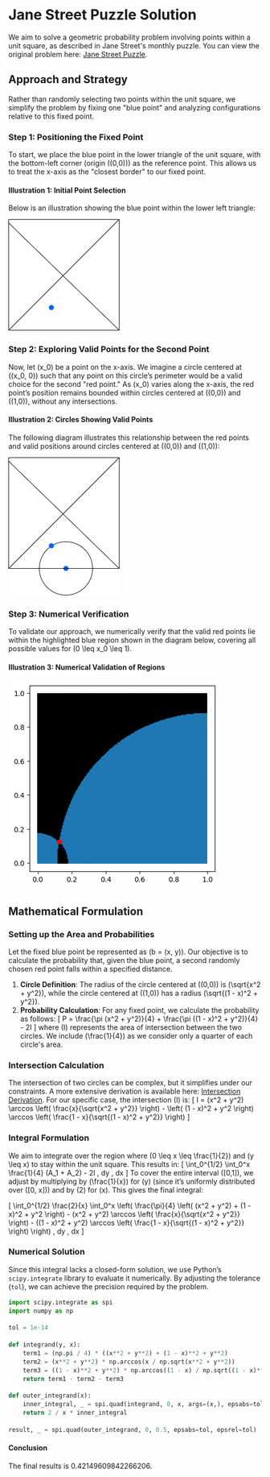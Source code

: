 # Jane Street Puzzle Solution

We aim to solve a geometric probability problem involving points within a unit square, as described in Jane Street's monthly puzzle. You can view the original problem here: [Jane Street Puzzle](https://www.janestreet.com/puzzles/current-puzzle/).

## Approach and Strategy

Rather than randomly selecting two points within the unit square, we simplify the problem by fixing one "blue point" and analyzing configurations relative to this fixed point.

### Step 1: Positioning the Fixed Point
To start, we place the blue point in the lower triangle of the unit square, with the bottom-left corner (origin \((0,0)\)) as the reference point. This allows us to treat the x-axis as the "closest border" to our fixed point.

#### Illustration 1: Initial Point Selection
Below is an illustration showing the blue point within the lower left triangle:

![Positioning the Fixed Point](firstdot.png)

### Step 2: Exploring Valid Points for the Second Point
Now, let \(x_0\) be a point on the x-axis. We imagine a circle centered at \((x_0, 0)\) such that any point on this circle’s perimeter would be a valid choice for the second "red point." As \(x_0\) varies along the x-axis, the red point’s position remains bounded within circles centered at \((0,0)\) and \((1,0)\), without any intersections.

#### Illustration 2: Circles Showing Valid Points
The following diagram illustrates this relationship between the red points and valid positions around circles centered at \((0,0)\) and \((1,0)\):

![Circles and Valid Points](circle.png)

### Step 3: Numerical Verification
To validate our approach, we numerically verify that the valid red points lie within the highlighted blue region shown in the diagram below, covering all possible values for \(0 \leq x_0 \leq 1\).

#### Illustration 3: Numerical Validation of Regions
![Validation of Valid Points](experiment.png)

## Mathematical Formulation

### Setting up the Area and Probabilities
Let the fixed blue point be represented as \(b = (x, y)\). Our objective is to calculate the probability that, given the blue point, a second randomly chosen red point falls within a specified distance.

1. **Circle Definition**: The radius of the circle centered at \((0,0)\) is \(\sqrt{x^2 + y^2}\), while the circle centered at \((1,0)\) has a radius \(\sqrt{(1 - x)^2 + y^2}\).
2. **Probability Calculation**: For any fixed point, we calculate the probability as follows:
   \[
   P = \frac{\pi (x^2 + y^2)}{4} + \frac{\pi ((1 - x)^2 + y^2)}{4} - 2I
   \]
   where \(I\) represents the area of intersection between the two circles. We include \(\frac{1}{4}\) as we consider only a quarter of each circle's area.

### Intersection Calculation
The intersection of two circles can be complex, but it simplifies under our constraints. A more extensive derivation is available here: [Intersection Derivation](https://dassencio.org/102). For our specific case, the intersection \(I\) is:
   \[
   I = (x^2 + y^2) \arccos \left( \frac{x}{\sqrt{x^2 + y^2}} \right) - \left( (1 - x)^2 + y^2 \right) \arccos \left( \frac{1 - x}{\sqrt{(1 - x)^2 + y^2}} \right)
   \]

### Integral Formulation
We aim to integrate over the region where \(0 \leq x \leq \frac{1}{2}\) and \(y \leq x\) to stay within the unit square. This results in:
   \[
   \int_0^{1/2} \int_0^x \frac{1}{4} (A_1 + A_2) - 2I \, dy \, dx
   \]
To cover the entire interval \([0,1]\), we adjust by multiplying by \(\frac{1}{x}\) for \(y\) (since it’s uniformly distributed over \([0, x]\)) and by \(2\) for \(x\). This gives the final integral:

\[
\int_0^{1/2} \frac{2}{x} \int_0^x \left( \frac{\pi}{4} \left( (x^2 + y^2) + (1 - x)^2 + y^2 \right) - (x^2 + y^2) \arccos \left( \frac{x}{\sqrt{x^2 + y^2}} \right) - ((1 - x)^2 + y^2) \arccos \left( \frac{1 - x}{\sqrt{(1 - x)^2 + y^2}} \right) \right) \, dy \, dx
\]

### Numerical Solution
Since this integral lacks a closed-form solution, we use Python’s `scipy.integrate` library to evaluate it numerically. By adjusting the tolerance (`tol`), we can achieve the precision required by the problem.

```python
import scipy.integrate as spi
import numpy as np

tol = 1e-14

def integrand(y, x):
    term1 = (np.pi / 4) * ((x**2 + y**2) + (1 - x)**2 + y**2)
    term2 = (x**2 + y**2) * np.arccos(x / np.sqrt(x**2 + y**2))
    term3 = ((1 - x)**2 + y**2) * np.arccos((1 - x) / np.sqrt((1 - x)**2 + y**2))
    return term1 - term2 - term3

def outer_integrand(x):
    inner_integral, _ = spi.quad(integrand, 0, x, args=(x,), epsabs=tol, epsrel=tol)
    return 2 / x * inner_integral

result, _ = spi.quad(outer_integrand, 0, 0.5, epsabs=tol, epsrel=tol)
```

#### Conclusion
The final results is $0.42149609842266206$.